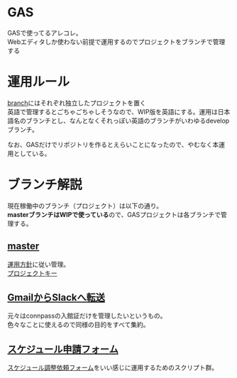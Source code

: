 # GAS
GASで使ってるアレコレ。<BR>
Webエディタしか使わない前提で運用するのでプロジェクトをブランチで管理する

# 運用ルール
[branch](https://github.com/shimajima-eiji/GAS/branches)にはそれぞれ独立したプロジェクトを置く<br>
英語で管理するとごちゃごちゃしそうなので、WIP版を英語にする。運用は日本語名のブランチとし、なんとなくそれっぽい英語のブランチがいわゆるdevelopブランチ。<br>

なお、GASだけでリポジトリを作るとえらいことになったので、やむなく本運用としている。

# ブランチ解説
現在稼働中のブランチ（プロジェクト）は以下の通り。<br>
**masterブランチはWIPで使っている**ので、GASプロジェクトは各ブランチで管理する。

## [master](https://github.com/shimajima-eiji/GAS_snippet/)
[運用方針](https://github.com/shimajima-eiji/GAS/pull/2#issue-363450817)に従い管理。<br>
[プロジェクトキー](https://script.google.com/d/1kU5cAgcFYhG4CnycO5XZ9f_gXgujFNYN5X4sJasfsDFtOWFVkoXTt88I/edit?splash=yes)

## [GmailからSlackへ転送](https://github.com/shimajima-eiji/GAS/tree/Gmail%E3%81%8B%E3%82%89Slack%E3%81%B8%E8%BB%A2%E9%80%81)
元々はconnpassの入館証だけを管理したいというもの。<br>
色々なことに使えるので同様の目的をすべて集約。

## [スケジュール申請フォーム](https://github.com/shimajima-eiji/GAS/tree/%E3%82%B9%E3%82%B1%E3%82%B8%E3%83%A5%E3%83%BC%E3%83%AB%E7%94%B3%E8%AB%8B%E3%83%95%E3%82%A9%E3%83%BC%E3%83%A0)
[スケジュール調整依頼フォーム](https://shimajima-eiji.github.io/resume/archive/recruit)をいい感じに運用するためのスクリプト群。
